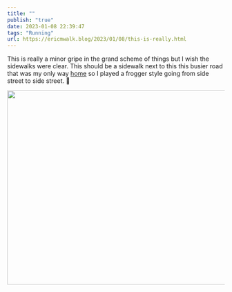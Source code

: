 ```yaml
---
title: ""
publish: "true"
date: 2023-01-08 22:39:47
tags: "Running"
url: https://ericmwalk.blog/2023/01/08/this-is-really.html
---
```


This is really a minor gripe in the grand scheme of things but I wish the sidewalks were clear. This should be a sidewalk next to this this busier road that was my only way [home](http://www.strava.com/activities/8361776866) so I played a frogger style going from side street to side street. 🐸


<img src="uploads/2023/992167c245.jpg" width="600" height="450" alt="">